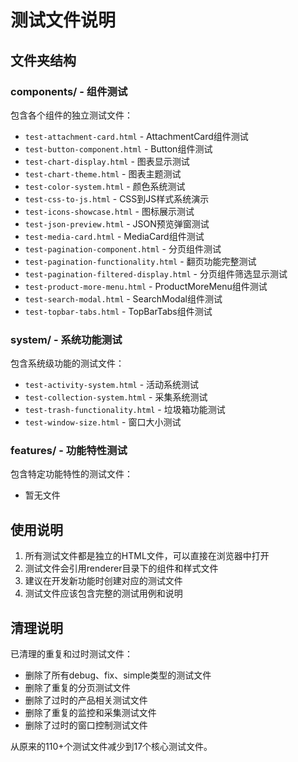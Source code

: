 # 测试文件说明

## 文件夹结构

### components/ - 组件测试
包含各个组件的独立测试文件：

- `test-attachment-card.html` - AttachmentCard组件测试
- `test-button-component.html` - Button组件测试
- `test-chart-display.html` - 图表显示测试
- `test-chart-theme.html` - 图表主题测试
- `test-color-system.html` - 颜色系统测试
- `test-css-to-js.html` - CSS到JS样式系统演示
- `test-icons-showcase.html` - 图标展示测试
- `test-json-preview.html` - JSON预览弹窗测试
- `test-media-card.html` - MediaCard组件测试
- `test-pagination-component.html` - 分页组件测试
- `test-pagination-functionality.html` - 翻页功能完整测试
- `test-pagination-filtered-display.html` - 分页组件筛选显示测试
- `test-product-more-menu.html` - ProductMoreMenu组件测试
- `test-search-modal.html` - SearchModal组件测试
- `test-topbar-tabs.html` - TopBarTabs组件测试

### system/ - 系统功能测试
包含系统级功能的测试文件：

- `test-activity-system.html` - 活动系统测试
- `test-collection-system.html` - 采集系统测试
- `test-trash-functionality.html` - 垃圾箱功能测试
- `test-window-size.html` - 窗口大小测试

### features/ - 功能特性测试
包含特定功能特性的测试文件：

- 暂无文件

## 使用说明

1. 所有测试文件都是独立的HTML文件，可以直接在浏览器中打开
2. 测试文件会引用renderer目录下的组件和样式文件
3. 建议在开发新功能时创建对应的测试文件
4. 测试文件应该包含完整的测试用例和说明

## 清理说明

已清理的重复和过时测试文件：
- 删除了所有debug、fix、simple类型的测试文件
- 删除了重复的分页测试文件
- 删除了过时的产品相关测试文件
- 删除了重复的监控和采集测试文件
- 删除了过时的窗口控制测试文件

从原来的110+个测试文件减少到17个核心测试文件。